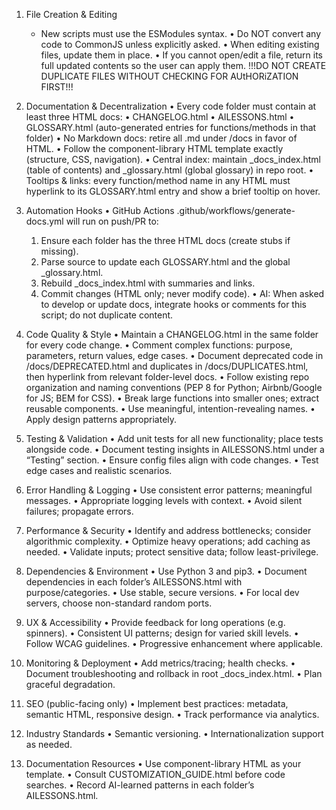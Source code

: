 1. File Creation & Editing
    * New scripts must use the ESModules syntax.
	•	Do NOT convert any code to CommonJS unless explicitly asked.
	•	When editing existing files, update them in place.
	•	If you cannot open/edit a file, return its full updated contents so the user can apply them. !!!DO NOT CREATE DUPLICATE FILES WITHOUT CHECKING FOR AUtHORiZATION FIRST!!!

2. Documentation & Decentralization
	•	Every code folder must contain at least three HTML docs:
	•	CHANGELOG.html
	•	AILESSONS.html
	•	GLOSSARY.html (auto-generated entries for functions/methods in that folder)
	•	No Markdown docs: retire all .md under /docs in favor of HTML.
	•	Follow the component-library HTML template exactly (structure, CSS, navigation).
	•	Central index: maintain _docs_index.html (table of contents) and _glossary.html (global glossary) in repo root.
	•	Tooltips & links: every function/method name in any HTML must hyperlink to its GLOSSARY.html entry and show a brief tooltip on hover.

3. Automation Hooks
	•	GitHub Actions .github/workflows/generate-docs.yml will run on push/PR to:
	1.	Ensure each folder has the three HTML docs (create stubs if missing).
	2.	Parse source to update each GLOSSARY.html and the global _glossary.html.
	3.	Rebuild _docs_index.html with summaries and links.
	4.	Commit changes (HTML only; never modify code).
	•	AI: When asked to develop or update docs, integrate hooks or comments for this script; do not duplicate content.

4. Code Quality & Style
	•	Maintain a CHANGELOG.html in the same folder for every code change.
	•	Comment complex functions: purpose, parameters, return values, edge cases.
	•	Document deprecated code in /docs/DEPRECATED.html and duplicates in /docs/DUPLICATES.html, then hyperlink from relevant folder-level docs.
	•	Follow existing repo organization and naming conventions (PEP 8 for Python; Airbnb/Google for JS; BEM for CSS).
	•	Break large functions into smaller ones; extract reusable components.
	•	Use meaningful, intention-revealing names.
	•	Apply design patterns appropriately.

5. Testing & Validation
	•	Add unit tests for all new functionality; place tests alongside code.
	•	Document testing insights in AILESSONS.html under a “Testing” section.
	•	Ensure config files align with code changes.
	•	Test edge cases and realistic scenarios.

6. Error Handling & Logging
	•	Use consistent error patterns; meaningful messages.
	•	Appropriate logging levels with context.
	•	Avoid silent failures; propagate errors.

7. Performance & Security
	•	Identify and address bottlenecks; consider algorithmic complexity.
	•	Optimize heavy operations; add caching as needed.
	•	Validate inputs; protect sensitive data; follow least-privilege.

8. Dependencies & Environment
	•	Use Python 3 and pip3.
	•	Document dependencies in each folder’s AILESSONS.html with purpose/categories.
	•	Use stable, secure versions.
	•	For local dev servers, choose non-standard random ports.

9. UX & Accessibility
	•	Provide feedback for long operations (e.g. spinners).
	•	Consistent UI patterns; design for varied skill levels.
	•	Follow WCAG guidelines.
	•	Progressive enhancement where applicable.

10. Monitoring & Deployment
	•	Add metrics/tracing; health checks.
	•	Document troubleshooting and rollback in root _docs_index.html.
	•	Plan graceful degradation.

11. SEO (public-facing only)
	•	Implement best practices: metadata, semantic HTML, responsive design.
	•	Track performance via analytics.

12. Industry Standards
	•	Semantic versioning.
	•	Internationalization support as needed.

13. Documentation Resources
	•	Use component-library HTML as your template.
	•	Consult CUSTOMIZATION_GUIDE.html before code searches.
	•	Record AI-learned patterns in each folder’s AILESSONS.html.
